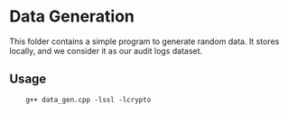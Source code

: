 # Data Generation

This folder contains a simple program to generate random data. It stores locally, and we consider it as our audit logs dataset.

## Usage

```
    g++ data_gen.cpp -lssl -lcrypto
```


